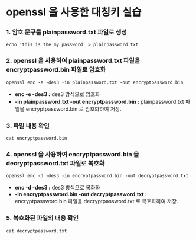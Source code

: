 openssl 을 사용한 대칭키 실습
=============

### 1. 암호 문구를 plainpassword.txt 파일로 생성

```echo 'this is the my password' > plainpassword.txt ``` 

### 2. openssl 을 사용하여 plainpassword.txt 파일을 encryptpassword.bin 파일로 암호화

```openssl enc -e -des3 -in plainpassword.txt -out encryptpassword.bin```

+ **enc -e -des3 :** des3 방식으로 암호화
+ **-in plainpassword.txt -out encryptpassword.bin :** plainpassword.txt 파일을 encryptpassword.bin 로 암호화하여 저장.

### 3.  파일 내용 확인

```cat encryptpassword.bin```

### 4. openssl 을 사용하여 encryptpassword.bin 을 decryptpassword.txt 파일로 복호화

```openssl enc -d -des3 -in encryptpassword.bin -out decryptpassword.txt```

+ **enc -d -des3 :** des3 방식으로 복화화
+ **-in encryptpassword.bin -out decryptpassword.txt :** encryptpassword.bin 파일을 decryptpassword.txt 로 복호화하여 저장.

### 5. 복호화된 파일의 내용 확인

```cat decryptpassword.txt```
